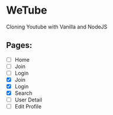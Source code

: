 # WeTube

Cloning Youtube with Vanilla and NodeJS

## Pages:

- [ ] Home
- [ ] Join
- [ ] Login
- [x] Join
- [x] Login
- [x] Search
- [ ] User Detail
- [ ] Edit Profile